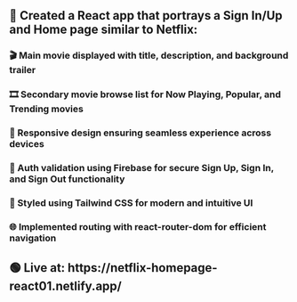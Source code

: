 <h1></h1>
<h2>🚀 Created a React app that portrays a Sign In/Up and Home page similar to Netflix:</h2>
<h3>🎬 Main movie displayed with title, description, and background trailer</h3>
<h3>🎞️ Secondary movie browse list for Now Playing, Popular, and Trending movies</h3>
<h3>📱 Responsive design ensuring seamless experience across devices</h3>
<h3>🔑 Auth validation using Firebase for secure Sign Up, Sign In, and Sign Out functionality</h3>
<h3>🎨 Styled using Tailwind CSS for modern and intuitive UI</h3>
<h3>🌐 Implemented routing with react-router-dom for efficient navigation</h3>
<h2>🟢 Live at: https://netflix-homepage-react01.netlify.app/ </h2>
